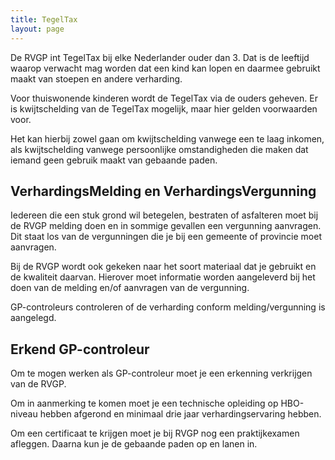 ```yaml
---
title: TegelTax
layout: page
---
```

De RVGP int TegelTax bij elke Nederlander ouder dan 3. Dat is de leeftijd waarop verwacht mag worden dat een kind kan lopen en daarmee gebruikt maakt van stoepen en andere verharding. 

Voor thuiswonende kinderen wordt de TegelTax via de ouders geheven. Er is kwijtschelding van de TegelTax mogelijk, maar hier gelden voorwaarden voor. 

Het kan hierbij zowel gaan om kwijtschelding vanwege een te laag inkomen, als kwijtschelding vanwege persoonlijke omstandigheden die maken dat iemand geen gebruik maakt van gebaande paden.

## VerhardingsMelding en VerhardingsVergunning 

Iedereen die een stuk grond wil betegelen, bestraten of asfalteren moet bij de RVGP melding doen en in sommige gevallen een vergunning aanvragen. Dit staat los van de vergunningen die je bij een gemeente of provincie moet aanvragen. 

Bij de RVGP wordt ook gekeken naar het soort materiaal dat je gebruikt en de kwaliteit daarvan. Hierover moet informatie worden aangeleverd bij het doen van de melding en/of aanvragen van de vergunning. 

GP-controleurs controleren of de verharding conform melding/vergunning is aangelegd.

## Erkend GP-controleur

Om te mogen werken als GP-controleur moet je een erkenning verkrijgen van de RVGP. 

Om in aanmerking te komen moet je een technische opleiding op HBO-niveau hebben afgerond en minimaal drie jaar verhardingservaring hebben. 

Om een certificaat te krijgen moet je bij RVGP nog een praktijkexamen afleggen. Daarna kun je de gebaande paden op en lanen in.

